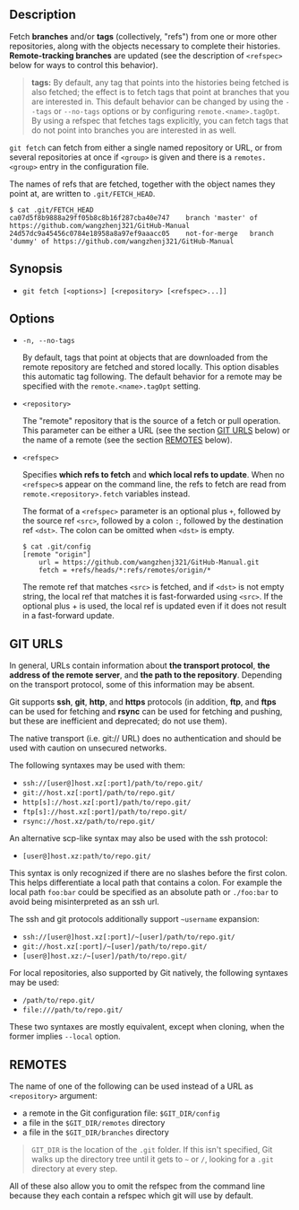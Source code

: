 ## Description

Fetch **branches** and/or **tags** (collectively, "refs") from one or more other repositories, along with the objects necessary to complete their histories. **Remote-tracking branches** are updated (see the description of `<refspec>` below for ways to control this behavior).

> **tags:** By default, any tag that points into the histories being fetched is also fetched; the effect is to fetch tags that point at branches that you are interested in. This default behavior can be changed by using the `--tags` or `--no-tags` options or by configuring `remote.<name>.tagOpt`. By using a refspec that fetches tags explicitly, you can fetch tags that do not point into branches you are interested in as well.

`git fetch` can fetch from either a single named repository or URL, or from several repositories at once if `<group>` is given and there is a `remotes.<group>` entry in the configuration file.

The names of refs that are fetched, together with the object names they point at, are written to `.git/FETCH_HEAD`.

```
$ cat .git/FETCH_HEAD
ca07d5f8b9888a29ff05b8c8b16f287cba40e747    branch 'master' of https://github.com/wangzhenj321/GitHub-Manual
24d57dc9a45456c0784e18958a8a97ef9aaacc05    not-for-merge   branch 'dummy' of https://github.com/wangzhenj321/GitHub-Manual
```

## Synopsis

- `git fetch [<options>] [<repository> [<refspec>...]]`

## Options

- `-n, --no-tags`

    By default, tags that point at objects that are downloaded from the remote repository are fetched and stored locally. This option disables this automatic tag following. The default behavior for a remote may be specified with the `remote.<name>.tagOpt` setting.

- `<repository>`

    The "remote" repository that is the source of a fetch or pull operation. This parameter can be either a URL (see the section [GIT URLS](#git-urls) below) or the name of a remote (see the section [REMOTES](#remotes) below).

- `<refspec>`

    Specifies **which refs to fetch** and **which local refs to update**. When no `<refspec>`s appear on the command line, the refs to fetch are read from `remote.<repository>.fetch` variables instead.
    
    The format of a `<refspec>` parameter is an optional plus `+`, followed by the source ref `<src>`, followed by a colon `:`, followed by the destination ref `<dst>`. The colon can be omitted when `<dst>` is empty.
    
    ```
    $ cat .git/config
    [remote "origin"]
        url = https://github.com/wangzhenj321/GitHub-Manual.git
        fetch = +refs/heads/*:refs/remotes/origin/*
    ```
    
    The remote ref that matches `<src>` is fetched, and if `<dst>` is not empty string, the local ref that matches it is fast-forwarded using `<src>`. If the optional plus + is used, the local ref is updated even if it does not result in a fast-forward update.

## GIT URLS

In general, URLs contain information about **the transport protocol**, **the address of the remote server**, and **the path to the repository**. Depending on the transport protocol, some of this information may be absent.

Git supports **ssh**, **git**, **http**, and **https** protocols (in addition, **ftp**, and **ftps** can be used for fetching and **rsync** can be used for fetching and pushing, but these are inefficient and deprecated; do not use them).

The native transport (i.e. git:// URL) does no authentication and should be used with caution on unsecured networks.

The following syntaxes may be used with them:

- `ssh://[user@]host.xz[:port]/path/to/repo.git/`
- `git://host.xz[:port]/path/to/repo.git/`
- `http[s]://host.xz[:port]/path/to/repo.git/`
- `ftp[s]://host.xz[:port]/path/to/repo.git/`
- `rsync://host.xz/path/to/repo.git/`

An alternative scp-like syntax may also be used with the ssh protocol:

- `[user@]host.xz:path/to/repo.git/`

This syntax is only recognized if there are no slashes before the first colon. This helps differentiate a local path that contains a colon. For example the local path `foo:bar` could be specified as an absolute path or `./foo:bar` to avoid being misinterpreted as an ssh url.

The ssh and git protocols additionally support `~username` expansion:

- `ssh://[user@]host.xz[:port]/~[user]/path/to/repo.git/`
- `git://host.xz[:port]/~[user]/path/to/repo.git/`
- `[user@]host.xz:/~[user]/path/to/repo.git/`

For local repositories, also supported by Git natively, the following syntaxes may be used:

- `/path/to/repo.git/`
- `file:///path/to/repo.git/`

These two syntaxes are mostly equivalent, except when cloning, when the former implies `--local` option.

## REMOTES

The name of one of the following can be used instead of a URL as `<repository>` argument:

- a remote in the Git configuration file: `$GIT_DIR/config`
- a file in the `$GIT_DIR/remotes` directory
- a file in the `$GIT_DIR/branches` directory

> `GIT_DIR` is the location of the `.git` folder. If this isn't specified, Git walks up the directory tree until it gets to `~` or `/`, looking for a `.git` directory at every step.

All of these also allow you to omit the refspec from the command line because they each contain a refspec which git will use by default.
